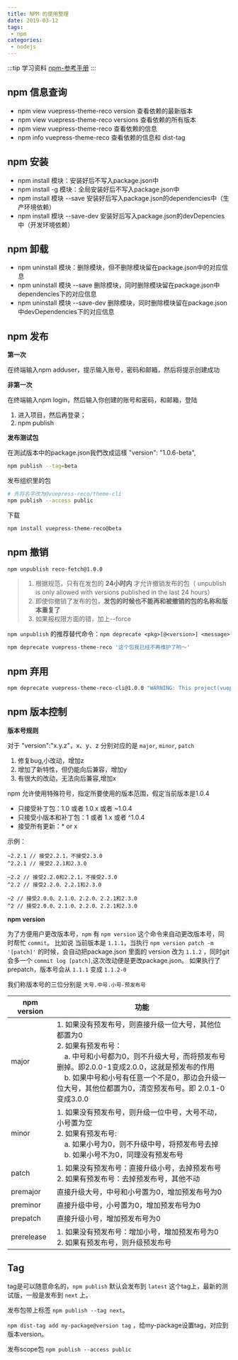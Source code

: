 ```yaml
---
title: NPM 的使用整理
date: 2019-03-12
tags:
 - npm        
categories: 
 - nodejs
---
```


:::tip 学习资料
[npm-参考手册](https://segmentfault.com/a/1190000009315989)
:::

## npm 信息查询

- npm view vuepress-theme-reco version 查看依赖的最新版本
- npm view vuepress-theme-reco versions 查看依赖的所有版本
- npm view vuepress-theme-reco 查看依赖的信息
- npm info vuepress-theme-reco 查看依赖的信息和 dist-tag

## npm 安装

- npm install 模块：安装好后不写入package.json中
- npm install -g 模块：全局安装好后不写入package.json中
- npm install 模块 --save 安装好后写入package.json的dependencies中（生产环境依赖）
- npm install 模块 --save-dev 安装好后写入package.json的devDepencies中（开发环境依赖）

## npm 卸载

- npm uninstall 模块：删除模块，但不删除模块留在package.json中的对应信息
- npm uninstall 模块 --save 删除模块，同时删除模块留在package.json中dependencies下的对应信息
- npm uninstall 模块 --save-dev 删除模块，同时删除模块留在package.json中devDependencies下的对应信息

## npm 发布

**第一次**

在终端输入npm adduser，提示输入账号，密码和邮箱，然后将提示创建成功

**非第一次**

在终端输入npm login，然后输入你创建的账号和密码，和邮箱，登陆

1. 进入项目，然后再登录；
2. npm publish

**发布测试包**

在測試版本中的package.json我們改成這樣 "version": "1.0.6-beta",

```bash
npm publish --tag=beta
```

发布组织里的包

```bash
# 先将名字改为@vuepress-reco/theme-cli
npm publish --access public
```

下载

```bash
npm install vuepress-theme-reco@beta
```

## npm 撤销

```bash
npm unpublish reco-fetch@1.0.0
```

> 1. 根据规范，只有在发包的 **24小时内** 才允许撤销发布的包（ unpublish is only allowed with versions published in the last 24 hours）
> 2. 即使你撤销了发布的包，**发包的时候也不能再和被撤销的包的名称和版本重复了**
> 3. 如果报权限方面的错，加上--force

`npm unpublish` 的推荐替代命令：`npm deprecate <pkg>[@<version>] <message>`

```bash
npm deprecate vuepress-theme-reco '这个包我已经不再维护了哟～'
```

## npm 弃用

```bash
npm deprecate vuepress-theme-reco-cli@1.0.0 "WARNING: This project(vuepress-theme-reco-cli) has been renamed to @vuepress-reco/theme-cli. Install using @vuepress-reco/theme-cli instead."
```

## npm 版本控制

**版本号规则**

对于 "version":"x.y.z"，x、y、z 分别对应的是 `major`,  `minor`, `patch`

1. 修复bug,小改动，增加z
2. 增加了新特性，但仍能向后兼容，增加y
3. 有很大的改动，无法向后兼容,增加x

npm 允许使用特殊符号，指定所要使用的版本范围，假定当前版本是1.0.4

- 只接受补丁包：1.0 或者 1.0.x 或者 ~1.0.4
- 只接受小版本和补丁包：1 或者 1.x 或者 ^1.0.4
- 接受所有更新：* or x

示例：

```
~2.2.1 // 接受2.2.1，不接受2.3.0
^2.2.1 // 接受2.2.1和2.3.0

~2.2 // 接受2.2.0和2.2.1，不接受2.3.0
^2.2 // 接受2.2.0、2.2.1和2.3.0

~2 // 接受2.0.0、2.1.0、2.2.0、2.2.1和2.3.0
^2 // 接受2.0.0、2.1.0、2.2.0、2.2.1和2.3.0
```

**npm version**

为了方便用户更改版本号，`npm` 有 `npm version` 这个命令来自动更改版本号，同时帮忙 `commit`。
比如说 当前版本是 `1.1.1`，当执行 `npm version patch -m '[patch]'` 的时候，会自动把package.json 里面的 version 改为 `1.1.2` ，同时git会多一个 `commit log [patch]`,这次改动便是更改package.json。
如果执行了 prepatch，版本号会从 `1.1.1` 变成 `1.1.2-0`

我们称版本号的三位分别是 `大号.中号.小号-预发布号`

|npm version|功能|
|---|---|
|major|1. 如果没有预发布号，则直接升级一位大号，其他位都置为0<br> 2. 如果有预发布号： <br> &nbsp;&nbsp;&nbsp;&nbsp;a. 中号和小号都为0，则不升级大号，而将预发布号删掉。即2.0.0-1变成2.0.0，这就是预发布的作用<br> &nbsp;&nbsp;&nbsp;&nbsp;b. 如果中号和小号有任意一个不是0，那边会升级一位大号，其他位都置为0，清空预发布号。即 2.0.1-0变成3.0.0|
|minor|1. 如果没有预发布号，则升级一位中号，大号不动，小号置为空<br> 2. 如果有预发布号: <br> &nbsp;&nbsp;&nbsp;&nbsp;a. 如果小号为0，则不升级中号，将预发布号去掉<br> &nbsp;&nbsp;&nbsp;&nbsp;b. 如果小号不为0，同理没有预发布号|
|patch|1. 如果没有预发布号：直接升级小号，去掉预发布号<br> 2. 如果有预发布号：去掉预发布号，其他不动|
|premajor|直接升级大号，中号和小号置为0，增加预发布号为0|
|preminor|直接升级中号，小号置为0，增加预发布号为0|
|prepatch|直接升级小号，增加预发布号为0|
|prerelease|1. 如果没有预发布号：增加小号，增加预发布号为0<br> 2. 如果有预发布号，则升级预发布号|


## Tag

tag是可以随意命名的，`npm publish` 默认会发布到 `latest` 这个tag上，最新的测试版，一般是发布到 `next` 上。

发布包带上标签 `npm publish --tag next`。

`npm dist-tag add my-package@version tag` ，给my-package设置tag，对应到版本version。

发布scope包 `npm publish --access public`
